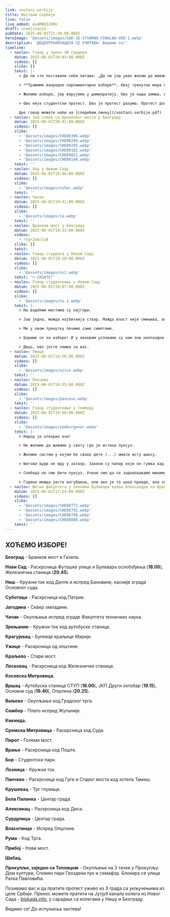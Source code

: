 ```yaml
---
link: vostani-serbije
title: Востани Сербије
live: false
live_embed: AvmM8KI209U
draft: uredjivanje
pubDate: 2025-06-01T11:30:00.000Z
heroImage: '@assets/images/SAD-JE-STVARNO-FINALNA-VER-1.webp'
description: 'ДЕЦЕНТРАЛИЗАЦИЈА СЕ УЧИТАВА: Видимо се!'
timeline:
  - naslov: Говор у преко 30 градова
    datum: 2025-06-01T20:03:00.000Z
    videos: []
    slike: []
    tekst: |-
      > Да ли сте поставили себи питање: „Да ли још увек желим да живим у систему који се темељи на непоштовању закона, манипулацији, нефункционисању институција, лажима, у систему где закон не важи поједнако за све?” Ми јесмо, ми смо се запитали.

      > **Тражимо ванредне парламентарне изборе**. Овај тренутак мора бити препознат као одлучујућа прекретница за Србију.

      > Желимо изборе, јер верујемо у демократију. Ово је наша земља. Ако ова држава не жели да чује младе људе на факултетима — слушаће их на улицама. Ако нас не пусти да гласамо — пустићемо све да стане. Зато данас најављујемо следеће: уколико се избори не распишу у разумном року, талас који смо покренули пре шест месеци ће постати све већи и у једном тренутку ће доћи до свих.

      > Ово није студентски протест. Ово је протест разума. Протест достојанства.

      Цео говор можете наћи на [следећем линку](/vostani-serbije.pdf)
  - naslov: Још слика са Бранковог моста у Београду
    datum: 2025-06-01T20:01:00.000Z
    videos: []
    slike:
      - '@assets/images/CHE00306.webp'
      - '@assets/images/CHE00299.webp'
      - '@assets/images/CHE00295.webp'
      - '@assets/images/CHE00182.webp'
      - '@assets/images/CHE09821.webp'
      - '@assets/images/CHE00140.webp'
    tekst: ''
  - naslov: Хор у Новом Саду
    datum: 2025-06-01T19:46:00.000Z
    videos: []
    slike:
      - '@assets/images/nshor.webp'
    tekst: ''
  - naslov: Чачак
    datum: 2025-06-01T19:41:00.000Z
    videos: []
    slike:
      - '@assets/images/ca.webp'
    tekst: ''
  - naslov: Бранков мост у Београду
    datum: 2025-06-01T19:33:00.000Z
    videos:
      - rtgrIaGclu8
    slike: []
    tekst: ''
  - naslov: Говор студента у Новом Саду
    datum: 2025-06-01T19:18:00.000Z
    videos: []
    slike:
      - '@assets/images/ns2.webp'
    tekst: '> СИЈАТЕ!'
  - naslov: Говор студенткиње у Новом Саду
    datum: 2025-06-01T19:07:00.000Z
    videos: []
    slike:
      - '@assets/images/ns-1.webp'
    tekst: |-
      > На водећим местима су најгори.

      > Још једна, можда најбитнија ствар. Можда власт није смењива, али ми можемо да се мењамо. 

      > Ми у овом тренутку лечимо само симптоме.

      > Боримо се за изборе! И у оваквим условима су нам они неопходни. Млади, уз вас, су сви кичмењаци.

      > Децо, ово јесте земља за вас.
  - naslov: Ужице
    datum: 2025-06-01T18:56:00.000Z
    videos: []
    slike:
      - '@assets/images/uzice.webp'
    tekst: ''
  - naslov: Панчево
    datum: 2025-06-01T18:55:00.000Z
    videos: []
    slike:
      - '@assets/images/pancevo.webp'
    tekst: ''
  - naslov: Говор студенткиње у Сомбору
    datum: 2025-06-01T18:48:00.000Z
    videos: []
    slike:
      - '@assets/images/somborgovor.webp'
    tekst: |-
      > Народ је отворио очи!

      > Не желимо да живимо у свету где је истина луксуз.

      > Желимо систем у којем ће свако дете (...) имати исту шансу.

      > Његови људи не иду у затвор. Закони су папир који он гужва кад му се не свиђа.

      > Слобода не сме бити луксуз. Учени смо да се задовољавамо минимумом, јер увек може горе. Не! Драги Сомборци, увек може боље! То је оно што млада Србија нуди.

      > Година можда јесте изгубљена, али ако је то цена правде, она смо спремни на то од првог дана.
  - naslov: Шетња факултета у околини Булевара краља Александра ка Бранковом мосту у Београду
    datum: 2025-06-01T17:54:00.000Z
    videos: []
    slike:
      - '@assets/images/CHE08772.webp'
      - '@assets/images/CHE08792.webp'
      - '@assets/images/CHE08798.webp'
      - '@assets/images/CHE08808.webp'
    tekst: ''
---
```

## ХОЋЕМО ИЗБОРЕ!

**Београд** - Бранков мост и Газела.

**Нови Сад&#32;**- Раскрсница Футошке улице и Булевара ослобођења (**18.00**), Железничка станица (**20.45**).

**Ниш** - Кружни ток код Делте и испред Бановине, касније зграда Основног суда.

**Суботица** - Раскрсница код Патрие.

**Јагодина** - Сквер омладине.

**Чачак** - Окупљање испред зграде Факултета техничких наука.

**Зрењанин** - Кружни ток код аутобуске станице.

**Крагујевац** - Булевар краљице Марије.

**Ужице** - Раскрсница од општине.

**Краљево** - Стари мост.

**Лесковац** - Раскрсница код Железничке станице.

**Косовска Митровица.**

**Вршац** - Аутобуска станица СТУП (**18.00**), ЈКП Други октобар (**19.15**), Основни суд (**19.40**), Општина (**20.25**).

**Ваљево** - Окупљање код Градског трга.

**Сомбор** - Плато испред Жупаније.

**Кикинда.**

**Сремска Митровица** - Раскрсница код Суда.

**Пирот** - Големи мост.

**Врање** - Раскрсница код Поште.

**Бор** - Студентски парк.

**Лозница** - Кружни ток.

**Панчево** - Раскрсница код Грге и Старог моста код хотела Тамиш.

**Крушевац** - Трг глумаца.

**Бела Паланка** - Центар града.

**Алексинац** - Раскрсница код Диса.

**Сурдулица** - Центар града.

**Власотинце** - Испред Општине.

**Рума** - Код Трга.

**Прибој** - Нови мост.

**Шабац.**

**Прокупље, заједно са Топлицом** - Окупљање на 3 тачке у Прокупљу: Дом културе, Спомен парк Гвоздени пук и семафор. Блокира се улица Ратка Павловића.

Позивамо вас и да пратите протест уживо из 3 града са укључењима из целе Србије. Пренос можете пратити на Јутјуб каналу колега из Новог Сада - [blokada.info](https://blokada.info), у сарадњи са колегама у Нишу и Београду.

Видимо се! До испуњења захтева!
